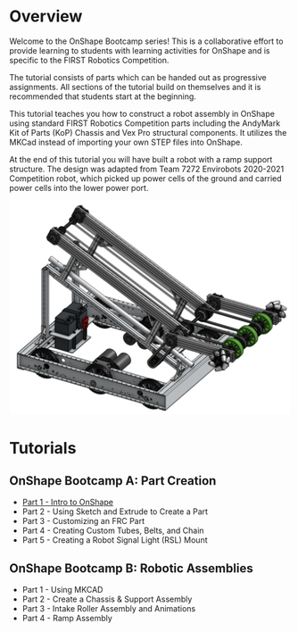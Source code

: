# Overview
Welcome to the OnShape Bootcamp series! This is a collaborative effort to provide learning to students with learning activities for OnShape and is specific to the FIRST Robotics Competition.

The tutorial consists of parts which can be handed out as progressive assignments. All sections of the tutorial build on themselves and it is recommended that students start at the beginning.

This tutorial teaches you how to construct a robot assembly in OnShape using standard FIRST Robotics Competition parts including the AndyMark Kit of Parts (KoP) Chassis and Vex Pro structural components. It utilizes the MKCad instead of importing your own STEP files into OnShape.

At the end of this tutorial you will have built a robot with a ramp support structure. The design was adapted from Team 7272 Envirobots 2020-2021 Competition robot, which picked up power cells of the ground and carried power cells into the lower power port.

![alt_text](images/final-design.png "final design")

# Tutorials
## OnShape Bootcamp A: Part Creation
- [Part 1 - Intro to OnShape](Bootcamp-A/Part-1/README.md)
- Part 2 - Using Sketch and Extrude to Create a Part
- Part 3 - Customizing an FRC Part
- Part 4 - Creating Custom Tubes, Belts, and Chain
- Part 5 - Creating a Robot Signal Light (RSL) Mount

## OnShape Bootcamp B: Robotic Assemblies
- Part 1 - Using MKCAD
- Part 2 - Create a Chassis & Support Assembly
- Part 3 - Intake Roller Assembly and Animations
- Part 4 - Ramp Assembly